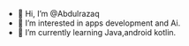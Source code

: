 - 👋 Hi, I’m @Abdulrazaq
- 👀 I’m interested in apps development and Ai. 
- 🌱 I’m currently learning Java,android kotlin. 

<!---
AbdulrazaqKR/AbdulrazaqKR is a ✨ special ✨ repository because its `README.md` (this file) appears on your GitHub profile.
You can click the Preview link to take a look at your changes.
--->
